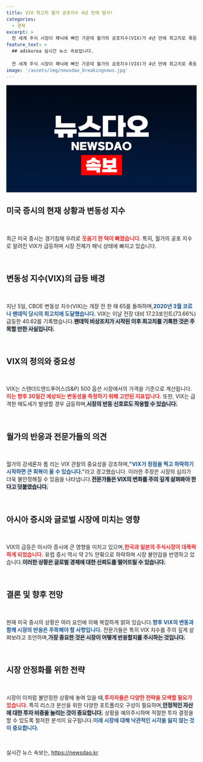```yaml
---
title: VIX 최고치 월가 공포지수 4년 만에 발사!
categories:
  - 경제
excerpt: >
  전 세계 주식 시장이 패닉에 빠진 가운데 월가의 공포지수(VIX)가 4년 만에 최고치로 폭등했다. 아시아 증시 폭락과 함께 투자자들의 우려가 고조되며 시장 회복의 신호는 언제 찾아올까?
feature_text: >
  ## adskorea 실시간 뉴스 속보입니다.

  전 세계 주식 시장이 패닉에 빠진 가운데 월가의 공포지수(VIX)가 4년 만에 최고치로 폭등했다. 아시아 증시 폭락과 함께 투자자들의 우려가 고조되며 시장 회복의 신호는 언제 찾아올까?
image: '/assets/img/newsdao_breakingnews.jpg'
---
```


<p><img src="/assets/img/newsdao_breakingnews.jpg" alt="adskorea 속보" /></p>

<h2 data-ke-size="size26">미국 증시의 현재 상황과 변동성 지수</h2>

<p data-ke-size="size16">&nbsp;</p>

<p>최근 미국 증시는 경기침체 우려로 <b><span style="color: #ee2323;">웃음기 한 턱이 빠졌습니다.</span></b> 특히, 월가의 공포 지수로 알려진 VIX가 급등하며 시장 전체가 패닉 상태에 빠지고 있습니다.  </p>

<p data-ke-size="size16">&nbsp;</p>

<h2 data-ke-size="size26">변동성 지수(VIX)의 급등 배경</h2>

<p data-ke-size="size16">&nbsp;</p>

<p>지난 5일, CBOE 변동성 지수(VIX)는 개장 전 한 때 65를 돌파하며,<b><span style="color: #1a5490;">2020년 3월 코로나 팬데믹 당시의 최고치에 도달했습니다.</span></b> VIX는 이날 전장 대비 17.23포인트(73.66%) 급등한 40.62를 기록했습니다.<b><span style="background-color: #21538527;">팬데믹 비상조치가 시작된 이후 최고치를 기록한 것은 주목할 만한 사실입니다.</span></b></p>

<p data-ke-size="size16">&nbsp;</p>

<h2 data-ke-size="size26">VIX의 정의와 중요성</h2>

<p data-ke-size="size16">&nbsp;</p>

<p>VIX는 스탠더드앤드푸어스(S&amp;P) 500 옵션 시장에서의 가격을 기준으로 계산됩니다.<b><span style="color: #ee2323;">이는 향후 30일간 예상되는 변동성을 측정하기 위해 고안된 지표입니다.</span></b> 또한, VIX는 급격한 매도세가 발생할 경우 급등하며,<b><span style="background-color: #21538527;">시장의 반등 신호로도 작용할 수 있습니다.</span></b></p>

<p data-ke-size="size16">&nbsp;</p>

<h2 data-ke-size="size26">월가의 반응과 전문가들의 의견</h2>

<p data-ke-size="size16">&nbsp;</p>

<p>월가의 강세론자 톰 리는 VIX 관찰의 중요성을 강조하며,<b><span style="color: #1a5490;">"VIX가 정점을 찍고 하락하기 시작하면 큰 회복이 올 수 있습니다."</span></b>라고 경고했습니다. 이러한 주장은 시장의 심리가 더욱 불안정해질 수 있음을 나타냅니다.<b><span style="background-color: #21538527;">전문가들은 VIX의 변화를 주의 깊게 살펴봐야 한다고 덧붙였습니다.</span></b></p>

<p data-ke-size="size16">&nbsp;</p>

<h2 data-ke-size="size26">아시아 증시와 글로벌 시장에 미치는 영향</h2>

<p data-ke-size="size16">&nbsp;</p>

<p>VIX의 급등은 아시아 증시에 큰 영향을 미치고 있으며,<b><span style="color: #ee2323;">한국과 일본의 주식시장이 대폭락하게 되었습니다.</span></b> 유럽 증시 역시 약 2% 안팎으로 하락하며 시장 불안감을 반영하고 있습니다.<b><span style="background-color: #21538527;">이러한 상황은 글로벌 경제에 대한 신뢰도를 떨어뜨릴 수 있습니다.</span></b></p>

<p data-ke-size="size16">&nbsp;</p>

<h2 data-ke-size="size26">결론 및 향후 전망</h2>

<p data-ke-size="size16">&nbsp;</p>

<p>현재 미국 증시의 상황은 여러 요인에 의해 복잡하게 얽혀 있습니다.<b><span style="color: #1a5490;">향후 VIX의 변동과 함께 시장의 반응은 주목해야 할 사항입니다.</span></b> 전문가들은 특히 VIX 지수를 주의 깊게 살펴보라고 조언하며,<b><span style="background-color: #21538527;">가장 중요한 것은 시장이 어떻게 반응할지를 주시하는 것입니다.</span></b> </p>

<p data-ke-size="size16">&nbsp;</p>

<h2 data-ke-size="size26">시장 안정화를 위한 전략</h2>

<p data-ke-size="size16">&nbsp;</p>

<p>시장이 이처럼 불안정한 상황에 놓여 있을 때,<b><span style="color: #ee2323;">투자자들은 다양한 전략을 모색할 필요가 있습니다.</span></b> 특히 리스크 분산을 위한 다양한 포트폴리오 구성이 필요하며,<b><span style="background-color: #21538527;">안정적인 자산에 대한 투자 비중을 늘리는 것이 중요합니다.</span></b> 상황을 예의주시하며 적절한 투자 결정을 할 수 있도록 철저한 분석이 요구됩니다.<b><span style="color: #1a5490;">미래 시장에 대해 낙관적인 시각을 잃지 않는 것이 중요합니다.</span></b></p>

<p data-ke-size="size16">&nbsp;</p>
실시간 뉴스 속보는, <a href="https://newsdao.kr" rel="dofollow">https://newsdao.kr</a>


